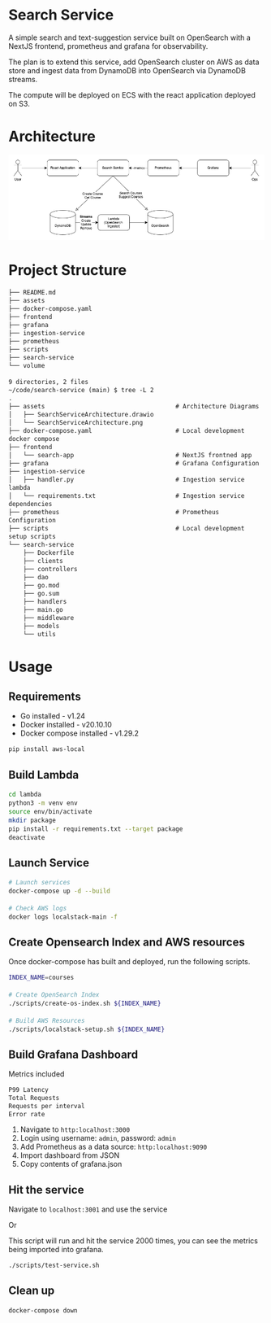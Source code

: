 # Search Service

A simple search and text-suggestion service built on OpenSearch with a NextJS frontend, prometheus and grafana for observability. 

The plan is to extend this service, add OpenSearch cluster on AWS as data store and ingest data from DynamoDB into OpenSearch via DynamoDB streams.

The compute will be deployed on ECS with the react application deployed on S3. 

# Architecture

![Architecture](./assets/SearchServiceArchitecture.png)

# Project Structure


```
├── README.md
├── assets
├── docker-compose.yaml
├── frontend
├── grafana
├── ingestion-service
├── prometheus
├── scripts
├── search-service
└── volume

9 directories, 2 files
~/code/search-service (main) $ tree -L 2
.
├── assets                                    # Architecture Diagrams
│   ├── SearchServiceArchitecture.drawio
│   └── SearchServiceArchitecture.png         
├── docker-compose.yaml                       # Local development docker compose
├── frontend
│   └── search-app                            # NextJS frontned app
├── grafana                                   # Grafana Configuration
├── ingestion-service                   
│   ├── handler.py                            # Ingestion service lambda
│   └── requirements.txt                      # Ingestion service dependencies
├── prometheus                                # Prometheus Configuration
├── scripts                                   # Local development setup scripts             
└── search-service
    ├── Dockerfile                    
    ├── clients
    ├── controllers
    ├── dao
    ├── go.mod
    ├── go.sum
    ├── handlers
    ├── main.go
    ├── middleware
    ├── models
    └── utils
```

# Usage 

## Requirements

* Go installed - v1.24
* Docker installed - v20.10.10
* Docker compose installed - v1.29.2

``` bash
pip install aws-local
```

## Build Lambda

``` bash
cd lambda
python3 -m venv env
source env/bin/activate
mkdir package
pip install -r requirements.txt --target package 
deactivate
```

## Launch Service

``` bash
# Launch services
docker-compose up -d --build

# Check AWS logs
docker logs localstack-main -f 
```

## Create Opensearch Index and AWS resources

Once docker-compose has built and deployed, run the following scripts. 

``` bash
INDEX_NAME=courses

# Create OpenSearch Index
./scripts/create-os-index.sh ${INDEX_NAME}

# Build AWS Resources
./scripts/localstack-setup.sh ${INDEX_NAME}
``` 

## Build Grafana Dashboard

Metrics included 

```
P99 Latency
Total Requests
Requests per interval
Error rate
```

1. Navigate to `http:localhost:3000`
2. Login using username: `admin`, password: `admin` 
3. Add Prometheus as a data source: `http:localhost:9090`
4. Import dashboard from JSON
5. Copy contents of grafana.json

## Hit the service

Navigate to `localhost:3001` and use the service

Or 

This script will run and hit the service 2000 times, you can see the metrics being imported into grafana.

``` bash
./scripts/test-service.sh
```

## Clean up

``` bash 
docker-compose down
```
